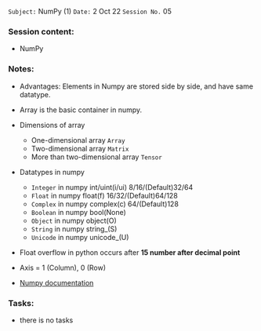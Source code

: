 `Subject:` NumPy (1)
 `Date:` 2 Oct 22 `Session No.` 05

### Session content:

- NumPy 

### Notes:

- Advantages: Elements in Numpy are stored side by side, and have same datatype.

- Array is the basic container in numpy.
- Dimensions of array
  - One-dimensional array `Array`
  - Two-dimensional array `Matrix`
  - More than two-dimensional array `Tensor`
- Datatypes in numpy
  - `Integer` in numpy int/uint(i/ui) 8/16/(Default)32/64
  - `Float` in numpy float(f) 16/32/(Default)64/128
  - `Complex` in numpy complex(c) 64/(Default)128
  - `Boolean` in numpy bool(None)
  - `Object` in numpy object(O)
  - `String` in numpy string_(S)
  - `Unicode` in numpy unicode_(U)
- Float overflow in python occurs after **15 number after decimal point**
- Axis = 1 (Column), 0 (Row)
- [Numpy documentation](https://numpy.org/doc/)

### Tasks:

- there is no tasks
